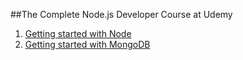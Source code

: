 ##The Complete Node.js Developer Course at Udemy
1. [Getting started with Node](./node_fundemantals.md)
2. [Getting started with MongoDB](./mongo_fundemantals.md)